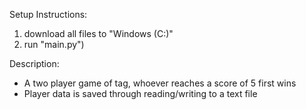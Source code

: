 Setup Instructions:
  1. download all files to "Windows (C:)"
  2. run "main.py")

Description:
  - A two player game of tag, whoever reaches a score of 5 first wins
  - Player data is saved through reading/writing to a text file
